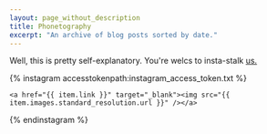 ```yaml
---
layout: page_without_description
title: Phonetography
excerpt: "An archive of blog posts sorted by date."
---
```


<link rel="stylesheet" href="{{ site.url }}/assets/css/justifiedgallery.css">
<script type="text/javascript" src="//code.jquery.com/jquery-1.10.2.min.js"></script>
<script src="{{ site.url }}/assets/js/vendor/jquery.justifiedgallery.js"></script>


<p>Well, this is pretty self-explanatory. You're welcs to insta-stalk <a href="http://www.instagram.com/suchbrooklyn" target="_blank">us.</a></p>

<div class="instafeed">
{% instagram accesstokenpath:instagram_access_token.txt %}

    <a href="{{ item.link }}" target="_blank"><img src="{{ item.images.standard_resolution.url }}" /></a>
{% endinstagram %}
</div>

<script>
  $(".instafeed").justifiedGallery({'rowHeight':250});
</script>